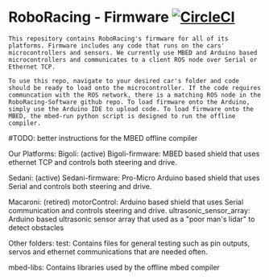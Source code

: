 # RoboRacing - Firmware [![CircleCI](https://circleci.com/gh/RoboJackets/roboracing-firmware.svg?style=shield)](https://circleci.com/gh/RoboJackets/roboracing-firmware)

	This repository contains RoboRacing's firmware for all of its platforms. Firmware includes any code that runs on the cars' microcontrollers and sensors. We currently use MBED and Arduino based microcontrollers and communicates to a client ROS node over Serial or Ethernet TCP. 

	To use this repo, navigate to your desired car's folder and code should be ready to load onto the microcontroller. If the code requires communcation with the ROS network, there is a matching ROS node in the RoboRacing-Software github repo. To load firmware onto the Arduino, simply use the Arduino IDE to upload code. To load firmware onto the MBED, the mbed-run python script is designed to run the offline compiler. 
#TODO: better instructions for the MBED offline compiler 

Our Platforms:
Bigoli: (active) 
	Bigoli-firmware: MBED based shield that uses ethernet TCP and controls both steering and drive. 

Sedani: (active) 
	Sedani-firmware: Pro-Micro Arduino based shield that uses Serial and controls both steering and drive. 

Macaroni: (retired)
	motorControl: Arduino based shield that uses Serial communication and controls steering and drive. 
	ultrasonic\_sensor\_array: Arduino based ultrasonic sensor array that used as a "poor man's lidar" to detect obstacles


Other folders:
test: Contains files for general testing such as pin outputs, servos and ethernet communications that are needed often.

mbed-libs: Contains libraries used by the offline mbed compiler
